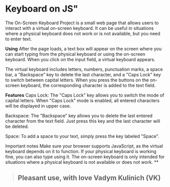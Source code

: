 # Keyboard on JS"

The On-Screen Keyboard Project is a small web page that allows users to interact with a virtual on-screen keyboard. It can be useful in situations where a physical keyboard does not work or is not available, but you need to enter text. 

**Using**
After the page loads, a text box will appear on the screen where you can start typing from the physical keyboard or using the on-screen keyboard. When you click on the input field, a virtual keyboard appears.

The virtual keyboard includes letters, numbers, punctuation marks, a space bar, a "Backspace" key to delete the last character, and a "Caps Lock" key to switch between capital letters. When you press the buttons on the on-screen keyboard, the corresponding character is added to the text field.

**Features**
Caps Lock: The "Caps Lock" key allows you to switch the mode of capital letters. When "Caps Lock" mode is enabled, all entered characters will be displayed in upper case.

Backspace: The "Backspace" key allows you to delete the last entered character from the text field. Just press this key and the last character will be deleted.

Space: To add a space to your text, simply press the key labeled "Space".

Important notes
Make sure your browser supports JavaScript, as the virtual keyboard depends on it to function.
If your physical keyboard is working fine, you can also type using it. The on-screen keyboard is only intended for situations where a physical keyboard is not available or does not work. **


>## Pleasant use, with love Vadym Kulinich (VK)